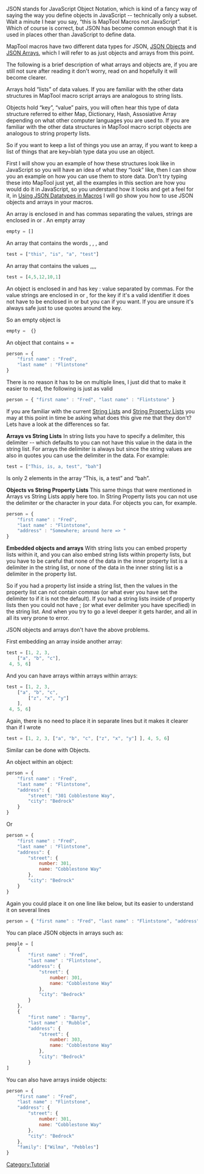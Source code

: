 JSON stands for JavaScript Object Notation, which is kind of a fancy way of saying the way you define objects in JavaScript -- technically only a subset. Wait a minute I hear you say, “this is MapTool Macros not JavaScript”. Which of course is correct, but JSON has become common enough that it is used in places other than JavaScript to define data.

MapTool macros have two different data types for JSON, [JSON Objects](JSON_Object "wikilink") and [JSON Arrays](JSON_Array "wikilink"), which I will refer to as just objects and arrays from this point.

The following is a brief description of what arrays and objects are, if you are still not sure after reading it don't worry, read on and hopefully it will become clearer.

Arrays hold “lists” of data values. If you are familiar with the other data structures in MapTool macro script arrays are analogous to string lists.

Objects hold “key”, “value” pairs, you will often hear this type of data structure referred to either Map, Dictionary, Hash, Assosiative Array depending on what other computer languages you are used to. If you are familiar with the other data structures in MapTool macro script objects are analogous to string property lists.

So if you want to keep a list of things you use an array, if you want to keep a list of things that are key=blah type data you use an object.

First I will show you an example of how these structures look like in JavaScript so you will have an idea of what they “look” like, then I can show you an example on how you can use them to store data. Don't try typing these into MapTool just yet, all the examples in this section are how you would do it in JavaScript, so you understand how it looks and get a feel for it, in [Using JSON Datatypes in Macros](Using_JSON_Datatypes_in_Macros "wikilink") I will go show you how to use JSON objects and arrays in your macros.

An array is enclosed in and has commas separating the values, strings are enclosed in or . An empty array

``` javascript
empty = []
```

An array that contains the words , , , and

``` javascript
test = ["this", "is", "a", "test"]
```

An array that contains the values ,,,,

``` javascript
test = [4,5,12,10,1]
```

An object is enclosed in and has key : value separated by commas. For the value strings are enclosed in or , for the key if it's a valid identifier it does not have to be enclosed in or but you can if you want. If you are unsure it's always safe just to use quotes around the key.

So an empty object is

``` javascript
empty =  {}
```

An object that contains = =

``` javascript
person = {
    "first name" : "Fred",
    "last name" : "Flintstone"
}
```

There is no reason it has to be on multiple lines, I just did that to make it easier to read, the following is just as valid

``` javascript
person = { "first name" : "Fred", "last name" : "Flintstone" }
```

If you are familiar with the current [String Lists](String_List "wikilink") and [String Property Lists](String_Property_List "wikilink") you may at this point in time be asking what does this give me that they don't? Lets have a look at the differences so far.

**Arrays vs String Lists** In string lists you have to specify a delimiter, this delimiter -- which defaults to you can not have this value in the data in the string list. For arrays the delimiter is always but since the string values are also in quotes you can use the delimiter in the data. For example:

``` javascript
test = ["This, is, a, test", "bah"]
```

Is only 2 elements in the array “This, is, a test” and “bah”.

**Objects vs String Property Lists** This same things that were mentioned in Arrays vs String Lists apply here too. In String Property lists you can not use the delimiter or the character in your data. For objects you can, for example.

``` javascript
person = {
    "first name" : "Fred",
    "last name" : "Flintstone",
    "address" : "Somewhere; around here => "
}
```

**Embedded objects and arrays** With string lists you can embed property lists within it, and you can also embed string lists within property lists, but you have to be careful that none of the data in the inner property list is a delimiter in the string list, or none of the data in the inner string list is a delimiter in the property list.

So if you had a property list inside a string list, then the values in the property list can not contain commas (or what ever you have set the delimiter to if it is not the default). If you had a string lists inside of property lists then you could not have ; (or what ever delimiter you have specified) in the string list. And when you try to go a level deeper it gets harder, and all in all its very prone to error.

JSON objects and arrays don't have the above problems.

First embedding an array inside another array:

``` javascript
test = [1, 2, 3,
    ["a", "b", "c"],
 4, 5, 6]
```

And you can have arrays within arrays within arrays:

``` javascript
test = [1, 2, 3,
    ["a", "b", "c",
        ["z", "x", "y"]
    ],
 4, 5, 6]
```

Again, there is no need to place it in separate lines but it makes it clearer than if I wrote

``` javascript
test = [1, 2, 3, ["a", "b", "c", ["z", "x", "y"] ], 4, 5, 6]
```

Similar can be done with Objects.

An object within an object:

``` javascript
person = {
    "first name" : "Fred",
    "last name" : "Flintstone",
    "address": {
        "street": "301 Cobblestone Way",
        "city": "Bedrock"
    }
}
```

Or

``` javascript
person = {
    "first name" : "Fred",
    "last name" : "Flintstone",
    "address": {
        "street": {
            number: 301,
            name: "Cobblestone Way"
        },
        "city": "Bedrock"
    }
}
```

Again you could place it on one line like below, but its easier to understand it on several lines

``` javascript
person = { "first name" : "Fred", "last name" : "Flintstone", "address": { "street": { number: 301, name: "Cobblestone Way" }, "city": "Bedrock" } }
```

You can place JSON objects in arrays such as:

``` javascript
people = [
    {
        "first name" : "Fred",
        "last name" : "Flintstone",
        "address": {
            "street": {
                number: 301,
                name: "Cobblestone Way"
            },
            "city": "Bedrock"
        }
    },
    {
        "first name" : "Barny",
        "last name" : "Rubble",
        "address": {
            "street": {
                number: 303,
                name: "Cobblestone Way"
            },
            "city": "Bedrock"
        }
]
```

You can also have arrays inside objects:

``` javascript
person = {
    "first name" : "Fred",
    "last name" : "Flintstone",
    "address": {
        "street": {
            number: 301,
            name: "Cobblestone Way"
        },
        "city": "Bedrock"
    },
    "family": ["Wilma", "Pebbles"]
}
```

<Category:Tutorial>